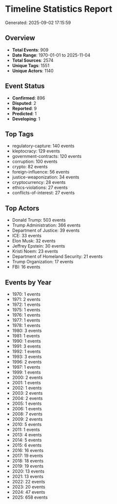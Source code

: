 # Timeline Statistics Report

Generated: 2025-09-02 17:15:59

## Overview
- **Total Events**: 909
- **Date Range**: 1970-01-01 to 2025-11-04
- **Total Sources**: 2574
- **Unique Tags**: 1551
- **Unique Actors**: 1140

## Event Status
- **Confirmed**: 896
- **Disputed**: 2
- **Reported**: 9
- **Predicted**: 1
- **Developing**: 1

## Top Tags
- regulatory-capture: 140 events
- kleptocracy: 129 events
- government-contracts: 120 events
- corruption: 100 events
- crypto: 82 events
- foreign-influence: 56 events
- justice-weaponization: 34 events
- cryptocurrency: 28 events
- ethics-violations: 27 events
- conflicts-of-interest: 27 events

## Top Actors
- Donald Trump: 503 events
- Trump Administration: 366 events
- Department of Justice: 39 events
- ICE: 33 events
- Elon Musk: 32 events
- Jeffrey Epstein: 30 events
- Kristi Noem: 23 events
- Department of Homeland Security: 21 events
- Trump Organization: 17 events
- FBI: 16 events

## Events by Year
- 1970: 1 events
- 1971: 2 events
- 1972: 1 events
- 1975: 1 events
- 1976: 1 events
- 1977: 1 events
- 1978: 1 events
- 1980: 3 events
- 1981: 1 events
- 1990: 1 events
- 1991: 3 events
- 1992: 1 events
- 1993: 3 events
- 1996: 2 events
- 1997: 1 events
- 1999: 1 events
- 2000: 2 events
- 2001: 1 events
- 2002: 1 events
- 2003: 2 events
- 2004: 2 events
- 2005: 1 events
- 2006: 1 events
- 2008: 7 events
- 2009: 2 events
- 2010: 5 events
- 2011: 1 events
- 2013: 4 events
- 2014: 5 events
- 2015: 6 events
- 2016: 16 events
- 2017: 19 events
- 2018: 18 events
- 2019: 19 events
- 2020: 13 events
- 2021: 13 events
- 2022: 22 events
- 2023: 20 events
- 2024: 47 events
- 2025: 658 events